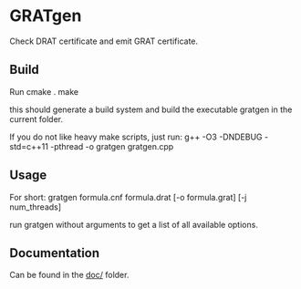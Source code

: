 # GRATgen
Check DRAT certificate and emit GRAT certificate.

## Build
Run 
    cmake .
    make

this should generate a build system and build the executable gratgen in the current folder.

If you do not like heavy make scripts, just run:
    g++ -O3 -DNDEBUG -std=c++11 -pthread -o gratgen gratgen.cpp


## Usage
  For short:
    gratgen formula.cnf formula.drat [-o formula.grat] [-j num_threads]

  run gratgen without arguments to get a list of all available options.

## Documentation
Can be found in the [doc/](doc/html/index.html) folder.
